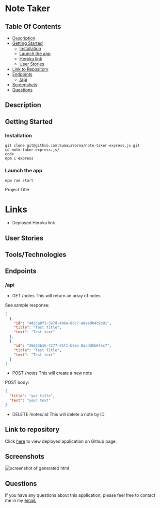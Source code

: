 # Note Taker

## Table Of Contents

- [Description](#description)
- [Getting Started](#getting-started)
  - [Installation](#installation)
  - [Launch the app](#launch-the-app)
  - [Heroku link](#heroku-link)
  - [User Stories](#user-stories)
- [Link to Repository](#link-to-repository)
- [Endpoints](#endpoints)
  - [/api](#api)
- [Screenshots](#screenshots)
- [Questions](#questions)

## Description

## Getting Started

### Installation

```
git clone git@github.com:SumaiaSorna/note-taker-express.js.git
cd note-taker-express.js/
code .
npm i express
```

### Launch the app

```
npm run start
```

Project Title

# Links

- Deployed Heroku link

## User Stories

## Tools/Technologies

## Endpoints

### /api

- GET /notes
  This will return an array of notes

See sample response:

```json
[
  {
    "id": "4d2ca0f3-597d-488a-80c7-a8aad04c9b91",
    "title": "Test Title",
    "text": "Test text"
  },
  {
    "id": "26d33b16-7277-45f1-b8ec-8acdd5b6fec7",
    "title": "Test Title",
    "text": "Test text"
  }
]
```

- POST /notes
  This will create a new note

POST body:

```json
{
  "title": "yur title",
  "text": "your text"
}
```

- DELETE /notes/:id
  This will delete a note by ID

## Link to repository

Click [here](#) to view deployed application on Github page.

## Screenshots

![screenshot of generated html](./assets/images/my-team.png)

## Questions

If you have any questions about this application, please feel free to contact me in my <a href="mailto:sorna.sumaia@gmail.com">email.</a>
